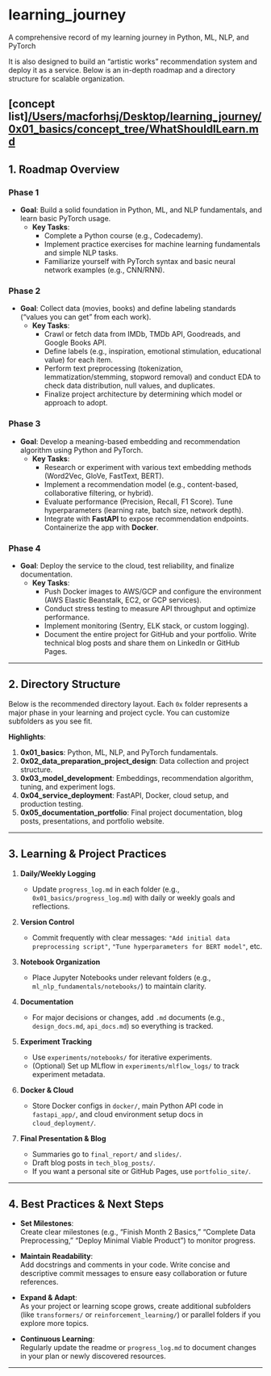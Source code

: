 # learning_journey
A comprehensive record of my learning journey in Python, ML, NLP, and PyTorch

It is also designed to build an “artistic works” recommendation system and deploy it as a service. Below is an in-depth roadmap and a directory structure for scalable organization.

[concept list][/Users/macforhsj/Desktop/learning_journey/0x01_basics/concept_tree/WhatShouldILearn.md](https://github.com/000NE000/learning_journey/blob/main/0x01_basics/concept_tree/WhatShouldILearn.md)
---

## 1. Roadmap Overview

### **Phase 1**
- **Goal**: Build a solid foundation in Python, ML, and NLP fundamentals, and learn basic PyTorch usage.
  - **Key Tasks**:
    - Complete a Python course (e.g., Codecademy).
    - Implement practice exercises for machine learning fundamentals and simple NLP tasks.
    - Familiarize yourself with PyTorch syntax and basic neural network examples (e.g., CNN/RNN).

### **Phase 2**
- **Goal**: Collect data (movies, books) and define labeling standards (“values you can get” from each work).
  - **Key Tasks**:
    - Crawl or fetch data from IMDb, TMDb API, Goodreads, and Google Books API.
    - Define labels (e.g., inspiration, emotional stimulation, educational value) for each item.
    - Perform text preprocessing (tokenization, lemmatization/stemming, stopword removal) and conduct EDA to check data distribution, null values, and duplicates.
    - Finalize project architecture by determining which model or approach to adopt.

### **Phase 3**
- **Goal**: Develop a meaning-based embedding and recommendation algorithm using Python and PyTorch.
  - **Key Tasks**:
    - Research or experiment with various text embedding methods (Word2Vec, GloVe, FastText, BERT).
    - Implement a recommendation model (e.g., content-based, collaborative filtering, or hybrid).
    - Evaluate performance (Precision, Recall, F1 Score). Tune hyperparameters (learning rate, batch size, network depth).
    - Integrate with **FastAPI** to expose recommendation endpoints. Containerize the app with **Docker**.

### **Phase 4**
- **Goal**: Deploy the service to the cloud, test reliability, and finalize documentation.
  - **Key Tasks**:
    - Push Docker images to AWS/GCP and configure the environment (AWS Elastic Beanstalk, EC2, or GCP services).
    - Conduct stress testing to measure API throughput and optimize performance.
    - Implement monitoring (Sentry, ELK stack, or custom logging).
    - Document the entire project for GitHub and your portfolio. Write technical blog posts and share them on LinkedIn or GitHub Pages.

---

## 2. Directory Structure

Below is the recommended directory layout. Each `0x` folder represents a major phase in your learning and project cycle. You can customize subfolders as you see fit.

**Highlights**:
1. **0x01_basics**: Python, ML, NLP, and PyTorch fundamentals.  
2. **0x02_data_preparation_project_design**: Data collection and project structure.  
3. **0x03_model_development**: Embeddings, recommendation algorithm, tuning, and experiment logs.  
4. **0x04_service_deployment**: FastAPI, Docker, cloud setup, and production testing.  
5. **0x05_documentation_portfolio**: Final project documentation, blog posts, presentations, and portfolio website.

---

## 3. Learning & Project Practices

1. **Daily/Weekly Logging**  
   - Update `progress_log.md` in each folder (e.g., `0x01_basics/progress_log.md`) with daily or weekly goals and reflections.

2. **Version Control**  
   - Commit frequently with clear messages: `"Add initial data preprocessing script"`, `"Tune hyperparameters for BERT model"`, etc.

3. **Notebook Organization**  
   - Place Jupyter Notebooks under relevant folders (e.g., `ml_nlp_fundamentals/notebooks/`) to maintain clarity.

4. **Documentation**  
   - For major decisions or changes, add `.md` documents (e.g., `design_docs.md`, `api_docs.md`) so everything is tracked.

5. **Experiment Tracking**  
   - Use `experiments/notebooks/` for iterative experiments.  
   - (Optional) Set up MLflow in `experiments/mlflow_logs/` to track experiment metadata.

6. **Docker & Cloud**  
   - Store Docker configs in `docker/`, main Python API code in `fastapi_app/`, and cloud environment setup docs in `cloud_deployment/`.

7. **Final Presentation & Blog**  
   - Summaries go to `final_report/` and `slides/`.  
   - Draft blog posts in `tech_blog_posts/`.  
   - If you want a personal site or GitHub Pages, use `portfolio_site/`.

---

## 4. Best Practices & Next Steps

- **Set Milestones**:  
  Create clear milestones (e.g., “Finish Month 2 Basics,” “Complete Data Preprocessing,” “Deploy Minimal Viable Product”) to monitor progress.

- **Maintain Readability**:  
  Add docstrings and comments in your code. Write concise and descriptive commit messages to ensure easy collaboration or future references.

- **Expand & Adapt**:  
  As your project or learning scope grows, create additional subfolders (like `transformers/` or `reinforcement_learning/`) or parallel folders if you explore more topics.

- **Continuous Learning**:  
  Regularly update the readme or `progress_log.md` to document changes in your plan or newly discovered resources.

---


